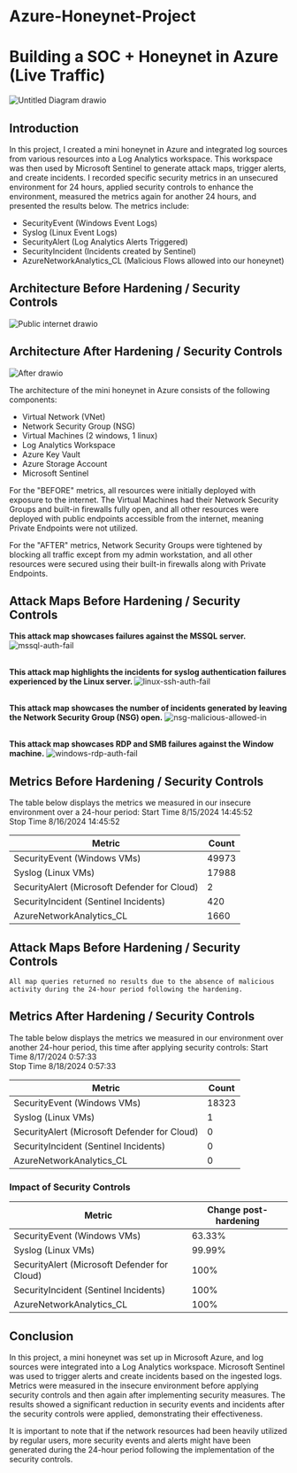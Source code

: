 # Azure-Honeynet-Project

# Building a SOC + Honeynet in Azure (Live Traffic)
![Untitled Diagram drawio](https://github.com/user-attachments/assets/4b32c70b-7aad-4b01-b6e1-b2a9250860e3)

## Introduction

In this project, I created a mini honeynet in Azure and integrated log sources from various resources into a Log Analytics workspace. This workspace was then used by Microsoft Sentinel to generate attack maps, trigger alerts, and create incidents. I recorded specific security metrics in an unsecured environment for 24 hours, applied security controls to enhance the environment, measured the metrics again for another 24 hours, and presented the results below. The metrics include:

- SecurityEvent (Windows Event Logs)
- Syslog (Linux Event Logs)
- SecurityAlert (Log Analytics Alerts Triggered)
- SecurityIncident (Incidents created by Sentinel)
- AzureNetworkAnalytics_CL (Malicious Flows allowed into our honeynet)

## Architecture Before Hardening / Security Controls
![Public internet drawio](https://github.com/user-attachments/assets/55da37de-ef17-4d92-b2d4-e71912709278)

## Architecture After Hardening / Security Controls
![After drawio](https://github.com/user-attachments/assets/163657b4-a13a-4a83-920f-6f253bf2ccba)

The architecture of the mini honeynet in Azure consists of the following components:

- Virtual Network (VNet)
- Network Security Group (NSG)
- Virtual Machines (2 windows, 1 linux)
- Log Analytics Workspace
- Azure Key Vault
- Azure Storage Account
- Microsoft Sentinel

For the "BEFORE" metrics, all resources were initially deployed with exposure to the internet. The Virtual Machines had their Network Security Groups and built-in firewalls fully open, and all other resources were deployed with public endpoints accessible from the internet, meaning Private Endpoints were not utilized.

For the "AFTER" metrics, Network Security Groups were tightened by blocking all traffic except from my admin workstation, and all other resources were secured using their built-in firewalls along with Private Endpoints.

## Attack Maps Before Hardening / Security Controls
 <b>This attack map showcases failures against the MSSQL server. </b>
![mssql-auth-fail](https://github.com/user-attachments/assets/704ae5f3-f1fb-4fa1-ba0a-a392e8285ca1)
<br />
<br />
 
 <b>This attack map highlights the incidents for syslog authentication failures experienced by the Linux server. </b>
![linux-ssh-auth-fail](https://github.com/user-attachments/assets/ad5044b1-8653-4e02-a26f-ec1aa5bdd1db)
<br />
<br />
 
<b>This attack map showcases the number of incidents generated by leaving the Network Security Group (NSG) open.</b>
![nsg-malicious-allowed-in](https://github.com/user-attachments/assets/194c0c06-1d46-4f37-b2d2-4003d53a0fca)
<br />
<br />
 
<b>This attack map showcases RDP and SMB failures against the Window machine.</b>
![windows-rdp-auth-fail](https://github.com/user-attachments/assets/0e8f6898-36e9-43e4-8e17-19894b2bd55b)



## Metrics Before Hardening / Security Controls

The table below displays the metrics we measured in our insecure environment over a 24-hour period:
Start Time 8/15/2024 14:45:52<br/>
Stop Time 8/16/2024 14:45:52

| Metric                                       | Count
| -------------------------------------------- | -----
| SecurityEvent (Windows VMs)                  | 49973
| Syslog (Linux VMs)                           | 17988
| SecurityAlert (Microsoft Defender for Cloud) | 2
| SecurityIncident (Sentinel Incidents)        | 420
| AzureNetworkAnalytics_CL                     | 1660

## Attack Maps Before Hardening / Security Controls

```All map queries returned no results due to the absence of malicious activity during the 24-hour period following the hardening.```

## Metrics After Hardening / Security Controls

The table below displays the metrics we measured in our environment over another 24-hour period, this time after applying security controls:
Start Time 8/17/2024 0:57:33<br/>
Stop Time	8/18/2024 0:57:33

| Metric                                       | Count
| -------------------------------------------- | -----
| SecurityEvent (Windows VMs)                  | 18323
| Syslog (Linux VMs)                           | 1
| SecurityAlert (Microsoft Defender for Cloud) | 0
| SecurityIncident (Sentinel Incidents)        | 0
| AzureNetworkAnalytics_CL                     | 0

### Impact of Security Controls 

| Metric                                       | Change post-hardening
| -------------------------------------------- | -----
| SecurityEvent (Windows VMs)                  | 63.33%
| Syslog (Linux VMs)                           | 99.99%
| SecurityAlert (Microsoft Defender for Cloud) | 100%
| SecurityIncident (Sentinel Incidents)        | 100%
| AzureNetworkAnalytics_CL                     | 100%

## Conclusion

In this project, a mini honeynet was set up in Microsoft Azure, and log sources were integrated into a Log Analytics workspace. Microsoft Sentinel was used to trigger alerts and create incidents based on the ingested logs. Metrics were measured in the insecure environment before applying security controls and then again after implementing security measures. The results showed a significant reduction in security events and incidents after the security controls were applied, demonstrating their effectiveness.

It is important to note that if the network resources had been heavily utilized by regular users, more security events and alerts might have been generated during the 24-hour period following the implementation of the security controls.
